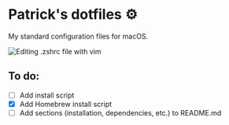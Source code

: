 # Patrick's dotfiles ⚙️
My standard configuration files for macOS.

![Editing .zshrc file with vim](https://user-images.githubusercontent.com/77698334/181408784-944dd350-1c6a-4d58-ad69-9cd015a275a2.png)
 
## To do:
- [ ] Add install script
- [x] Add Homebrew install script
- [ ] Add sections (installation, dependencies, etc.) to README.md

